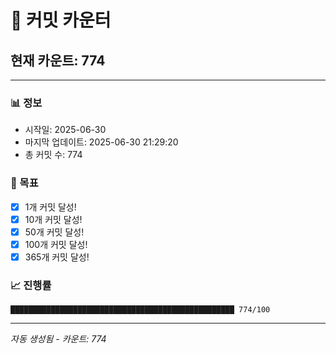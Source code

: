 # 🔢 커밋 카운터

## 현재 카운트: 774

---

### 📊 정보
- 시작일: 2025-06-30
- 마지막 업데이트: 2025-06-30 21:29:20
- 총 커밋 수: 774

### 🎯 목표
- [x] 1개 커밋 달성!
- [x] 10개 커밋 달성!
- [x] 50개 커밋 달성!
- [x] 100개 커밋 달성!
- [x] 365개 커밋 달성!

### 📈 진행률
```
██████████████████████████████████████████████████ 774/100
```

---
*자동 생성됨 - 카운트: 774*
